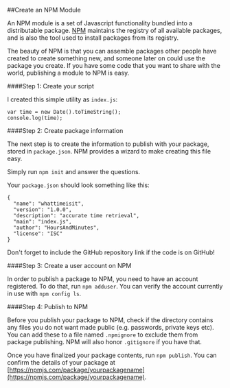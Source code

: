 ##Create an NPM Module

An NPM module is a set of Javascript functionality bundled into a distributable package.
[NPM](http://www.npmjs.com) maintains the registry of all available packages, and is also the tool used to install
packages from its registry. 

The beauty of NPM is that you can assemble packages other people have created to create something new,
and someone later on could use the package you create. If you have some code that you want to share with the world, 
publishing a module to NPM is easy.

####Step 1: Create your script

I created this simple utility as `index.js`:

```
var time = new Date().toTimeString();
console.log(time);
```

####Step 2: Create package information

The next step is to create the information to publish with your package, stored in `package.json`.
NPM provides a wizard to make creating this file easy.

Simply run `npm init` and answer the questions.

Your `package.json` should look something like this:

```
{
  "name": "whattimeisit",
  "version": "1.0.0",
  "description": "accurate time retrieval",
  "main": "index.js",
  "author": "HoursAndMinutes",
  "license": "ISC"
}
```

Don't forget to include the GitHub repository link if the code is on GitHub!

####Step 3: Create a user account on NPM

In order to publish a package to NPM, you need to have an account registered. To do that, run `npm adduser`.
You can verify the account currently in use with `npm config ls`.

####Step 4: Publish to NPM

Before you publish your package to NPM, check if the directory contains any files you do not want made public (e.g. passwords, private keys etc). You can add these to a file named `.npmignore` to exclude them from package publishing. NPM will also honor `.gitignore` if you have that.

Once you have finalized your package contents, run `npm publish`. You can confirm the details of your package at [https://npmjs.com/package/yourpackagename](https://npmjs.com/package/yourpackagename).

